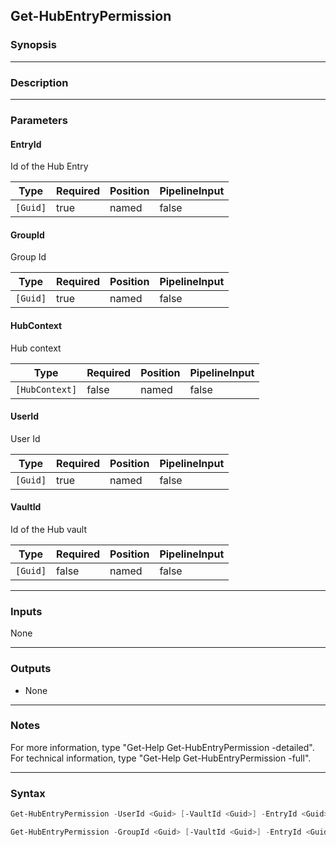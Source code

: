 Get-HubEntryPermission
----------------------

### Synopsis

---

### Description

---

### Parameters
#### **EntryId**
Id of the Hub Entry

|Type    |Required|Position|PipelineInput|
|--------|--------|--------|-------------|
|`[Guid]`|true    |named   |false        |

#### **GroupId**
Group Id

|Type    |Required|Position|PipelineInput|
|--------|--------|--------|-------------|
|`[Guid]`|true    |named   |false        |

#### **HubContext**
Hub context

|Type          |Required|Position|PipelineInput|
|--------------|--------|--------|-------------|
|`[HubContext]`|false   |named   |false        |

#### **UserId**
User Id

|Type    |Required|Position|PipelineInput|
|--------|--------|--------|-------------|
|`[Guid]`|true    |named   |false        |

#### **VaultId**
Id of the Hub vault

|Type    |Required|Position|PipelineInput|
|--------|--------|--------|-------------|
|`[Guid]`|false   |named   |false        |

---

### Inputs
None

---

### Outputs
* None

---

### Notes
For more information, type "Get-Help Get-HubEntryPermission -detailed". For technical information, type "Get-Help Get-HubEntryPermission -full".

---

### Syntax
```PowerShell
Get-HubEntryPermission -UserId <Guid> [-VaultId <Guid>] -EntryId <Guid> [-HubContext <HubContext>] [<CommonParameters>]
```
```PowerShell
Get-HubEntryPermission -GroupId <Guid> [-VaultId <Guid>] -EntryId <Guid> [-HubContext <HubContext>] [<CommonParameters>]
```
